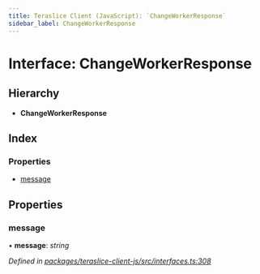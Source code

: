 ```yaml
---
title: Teraslice Client (JavaScript): `ChangeWorkerResponse`
sidebar_label: ChangeWorkerResponse
---
```


# Interface: ChangeWorkerResponse

## Hierarchy

* **ChangeWorkerResponse**

## Index

### Properties

* [message](changeworkerresponse.md#message)

## Properties

###  message

• **message**: *string*

*Defined in [packages/teraslice-client-js/src/interfaces.ts:308](https://github.com/terascope/teraslice/blob/f95bb5556/packages/teraslice-client-js/src/interfaces.ts#L308)*
